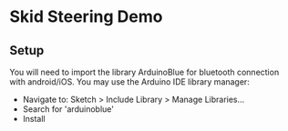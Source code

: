 # Skid Steering Demo

## Setup

You will need to import the library ArduinoBlue for bluetooth connection with android/iOS. You may use the Arduino IDE library manager: 

- Navigate to: Sketch > Include Library > Manage Libraries...
- Search for 'arduinoblue'
- Install
